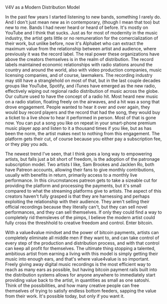 
V4V as a Modern Distribution Model

In the past few years I started listening to new bands, something I
rarely do. And I don\'t just mean new as in contemporary, (though I mean
that too) but new to me. Bands I had never heard or heard of before.
It\'s mostly on YouTube and I think that sucks. Just as for most of
modernity in the music industry, the artist gets little or no
remuneration for the comercialization of their work, but unlike before,
now it\'s Alphabet who can extract the maximum value from the
relationship between artist and audience, where previously it was the
record label. The real power these organizations have above the creators
themselves is in the realm of distribution. The record labels maintained
economic relationships with radio stations around the country and around
the world, also with video production companies, music licensing
companies, and of course, lawmakers. The recording industry may still
have a stranglehold on most of that, but in the last couple decades
groups like YouTube, Spotify, and iTunes have emerged as the new radio,
effectively wiping out regional radio distribution of music across the
globe. Our culture used to have the concept of a radio hit. Most heard
new music on a radio station, floating freely on the airwaves, and a hit
was a song that drove engagement. People wanted to hear it over and over
again, they would buy record players and the record that had the song,
they would buy a ticket to a live show to hear it performed in person.
Most of that is gone now. You can put a song you like on repeat in your
smart-phone premium music player app and listen to it a thousand times
if you like, but as has been the norm, the artist makes next to nothing
from this engagement. The platform gets their cut, of course because you
either pay a subscription fee, or they play you ads.

The newest trend I\'ve seen, that I think goes a long way to empowering
artists, but falls just a bit short of freedom, is the adoption of the
patronage subscription model. Two artists I like, Sam Brookes and
Jacklen Ro, both have Patreon accounts, allowing their fans to give
monthly contributions, usually with benefits in return, primarily access
to a monthly live performance. In this cirucmstances patreon gets to
take a sizeable cut for providing the platform and processing the
payments, but it\'s small compared to what the streaming platforms give
to artists. The aspect of this creators haven\'t fully grasped is that
they are harnessing and perhaps exploiting the relationship with their
audience. They aren\'t selling their official recordings because they
literally can\'t, but they can sell novel performances, and they can
sell themselves. If only they could find a way to completely rid
themsleves of the pimps, I believe the modern artist could fully cross
the threshhold to creative freedom and control. Enter bitcoin.

With a value4value mindset and the power of bitcoin payments, artists
can completely eliminate all middle men if they want to, and can take
control of every step of the production and distribution process, and
with that control can keep all profit for themselves. The ultimate thing
stopping a talented, ambitious artist from earning a living with this
model is simply getting their music into enough ears, and that\'s where
value4value is so important. Freely giving away digital music recordings
is the most efficient way to reach as many ears as possible, but having
bitcoin payment rails built into the distribution systems allows for
anyone anywhere to immediately start providing value back to the artist,
in quantities as small as one satoshi. Think of the possibilities, and
how many creative people can free themselves of trying to satisfy
endless bottom feeders, sapping the value from their work. It\'s
possible today, but only if you want it.



